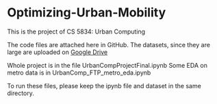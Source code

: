 # Optimizing-Urban-Mobility
This is the project of CS 5834: Urban Computing

The code files are attached here in GitHub.
The datasets, since they are large are uploaded on [Google Drive](https://drive.google.com/drive/folders/1jg2wPlyNMUVBNtQGRYfWEMbuhrnoBGwr)

Whole project is in the file UrbanCompProjectFinal.ipynb
Some EDA on metro data is in UrbanComp_FTP_metro_eda.ipynb

To run these files, please keep the ipynb file and dataset in the same directory.
